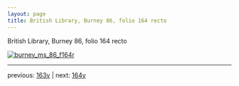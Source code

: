 ```yaml
---
layout: page
title: British Library, Burney 86, folio 164 recto
---
```


British Library, Burney 86, folio 164 recto

[![burney_ms_86_f164r](http://www.homermultitext.org/iipsrv?IIIF=/project/homer/pyramidal/deepzoom/bl/burney86imgs/v1/burney_ms_86_f164r.tif/full/800,/0/default.jpg)](http://www.homermultitext.org/ict2/?urn=urn:cite2:bl:burney86imgs.v1:burney_ms_86_f164r) 

---

previous:  [163v](../163v/) | next: [164v](../164v/)